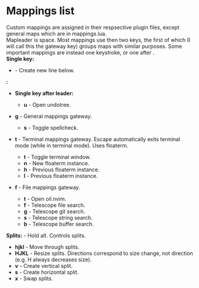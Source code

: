 # Mappings list  
Custom mappings are assigned in their respsective plugin files, except general maps which are in mappings.lua.  
Mapleader is space. Most mappings use <leader> then two keys, the first of which (I will call this the gateway key) groups maps with similar purposes. Some important mappings are instead one keystroke, or one after <leader>.  
**Single key:**  
- **<Enter>** - Create new line below.  
  
**<leader>:**  
- **Single key after leader:**  
	- **u** - Open undotree.  
  
- **g** - General mappings gateway.  
	- **s** - Toggle spellcheck.  
  
- **t** - Terminal mappings gateway. Escape automatically exits terminal mode (while in terminal mode). Uses floaterm.  
	- **t** - Toggle terminal window.  
	- **n** - New floaterm instance.  
	- **h** - Previous floaterm instance.  
	- **l** - Previous floaterm instance.  
  
- **f** - File mappings gateway.  
	- **t** - Open oil.nvim.  
	- **f** - Telescope file search.  
	- **g** - Telescope git search.  
	- **s** - Telescope string search.  
	- **b** - Telescope buffer search.  

**Splits:** - Hold alt. Controls splits.  
- **hjkl** - Move through splits.  
- **HJKL** - Resize splits. Directions correspond to size change, not direction (e.g. H always decreases size).  
- **v** - Create vertical split.  
- **s** - Create horizontal split.  
- **x** - Swap splits.  
